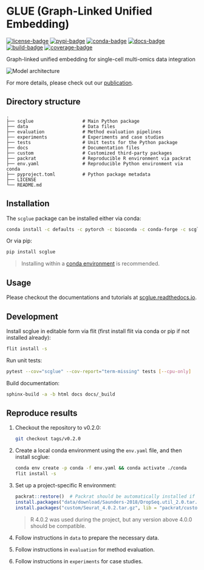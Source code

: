 # GLUE (Graph-Linked Unified Embedding)

[![license-badge](https://img.shields.io/badge/License-MIT-yellow.svg)](https://opensource.org/licenses/MIT)
[![pypi-badge](https://img.shields.io/pypi/v/scglue)](https://pypi.org/project/scglue)
[![conda-badge](https://anaconda.org/scglue/scglue/badges/version.svg)](https://anaconda.org/scglue/scglue)
[![docs-badge](https://readthedocs.org/projects/scglue/badge/?version=latest)](https://scglue.readthedocs.io/en/latest/?badge=latest)
[![build-badge](https://github.com/gao-lab/GLUE/actions/workflows/build.yml/badge.svg)](https://github.com/gao-lab/GLUE/actions/workflows/build.yml)
[![coverage-badge](https://img.shields.io/endpoint?url=https://gist.githubusercontent.com/Jeff1995/e704b2f886ff6a37477311b90fdf7efa/raw/coverage.json)](https://github.com/gao-lab/GLUE/actions/workflows/build.yml)

Graph-linked unified embedding for single-cell multi-omics data integration

![Model architecture](docs/_static/architecture.svg)

For more details, please check out our [publication](https://doi.org/10.1038/s41587-022-01284-4).

## Directory structure

```
.
├── scglue                  # Main Python package
├── data                    # Data files
├── evaluation              # Method evaluation pipelines
├── experiments             # Experiments and case studies
├── tests                   # Unit tests for the Python package
├── docs                    # Documentation files
├── custom                  # Customized third-party packages
├── packrat                 # Reproducible R environment via packrat
├── env.yaml                # Reproducible Python environment via conda
├── pyproject.toml          # Python package metadata
├── LICENSE
└── README.md
```

## Installation

The `scglue` package can be installed either via conda:

```sh
conda install -c defaults -c pytorch -c bioconda -c conda-forge -c scglue scglue
```

Or via pip:

```sh
pip install scglue
```

> Installing within a
> [conda environment](https://conda.io/projects/conda/en/latest/user-guide/tasks/manage-environments.html)
> is recommended.

## Usage

Please checkout the documentations and tutorials at
[scglue.readthedocs.io](https://scglue.readthedocs.io).

## Development

Install scglue in editable form via flit (first install flit via conda or pip
if not installed already):

```sh
flit install -s
```

Run unit tests:

```sh
pytest --cov="scglue" --cov-report="term-missing" tests [--cpu-only]
```

Build documentation:

```sh
sphinx-build -a -b html docs docs/_build
```

## Reproduce results

1. Checkout the repository to v0.2.0:

   ```sh
   git checkout tags/v0.2.0
   ```

2. Create a local conda environment using the `env.yaml` file,
and then install scglue:

   ```sh
   conda env create -p conda -f env.yaml && conda activate ./conda
   flit install -s
   ```

3. Set up a project-specific R environment:

   ```R
   packrat::restore()  # Packrat should be automatically installed if not available.
   install.packages("data/download/Saunders-2018/DropSeq.util_2.0.tar.gz", repos = NULL)
   install.packages("custom/Seurat_4.0.2.tar.gz", lib = "packrat/custom", repos = NULL)
   ```

   > R 4.0.2 was used during the project, but any version above 4.0.0 should be compatible.

4. Follow instructions in `data` to prepare the necessary data.
5. Follow instructions in `evaluation` for method evaluation.
6. Follow instructions in `experiments` for case studies.
